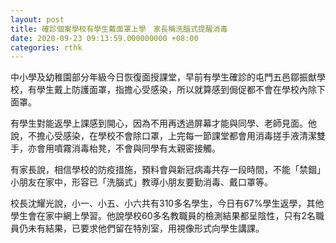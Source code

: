 ```yaml
---
layout: post
title: 確診個案學校有學生戴面罩上學　家長稱洗腦式提醒消毒
date: 2020-09-23 09:13:59.000000000 +08:00
categories: rthk
---
```


中小學及幼稚園部分年級今日恢復面授課堂，早前有學生確診的屯門五邑鄒振猷學校，有學生戴上防護面罩，指擔心受感染，所以就算感到侷促都不會在學校內除下面罩。

有學生對能返學上課感到開心，因為不用再透過屏幕才能與同學、老師見面。他說，不擔心受感染，在學校不會除口罩，上完每一節課堂都會用消毒搓手液清潔雙手，亦會用噴霧消毒枱凳，不會與同學有太親密接觸。

有家長說，相信學校的防疫措施，預料會與新冠病毒共存一段時間，不能「禁錮」小朋友在家中，形容已「洗腦式」教導小朋友要勤消毒、戴口罩等。

校長沈耀光說，小一、小五、小六共有310多名學生，今日有67%學生返學，其他學生會在家中網上學習。他說學校60多名教職員的檢測結果都呈陰性，只有2名職員仍未有結果，已要求他們留在特別室，用視像形式向學生講課。
